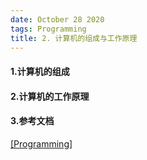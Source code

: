 ```yaml
---
date: October 28 2020
tags: Programming
title: 2. 计算机的组成与工作原理
---
```


#### 1.计算机的组成

#### 2.计算机的工作原理

#### 3.参考文档

[[Programming]]()
